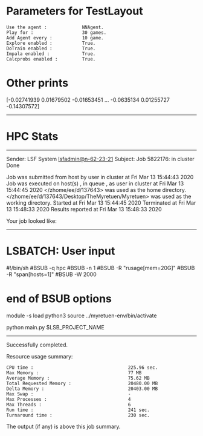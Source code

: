 # Parameters for TestLayout

    Use the agent :             NNAgent.
    Play for :                  30 games.
    Add Agent every :           10 game.
    Explore enabled :           True.
    DoTrain enabled :           True.
    Impala enabled :            True.
    Calcprobs enabled :         True.

# Other prints

[-0.02741939  0.01679502 -0.01653451 ... -0.0635134   0.01255727
 -0.14307572]

---------------------------------------------------------------------------------------------------------------------

# HPC Stats


------------------------------------------------------------
Sender: LSF System <lsfadmin@n-62-23-21>
Subject: Job 5822176: <NNAgent7TestLayout> in cluster <dcc> Done

Job <NNAgent7TestLayout> was submitted from host <n-62-30-7> by user <s183905> in cluster <dcc> at Fri Mar 13 15:44:43 2020
Job was executed on host(s) <n-62-23-21>, in queue <hpc>, as user <s183905> in cluster <dcc> at Fri Mar 13 15:44:45 2020
</zhome/ee/d/137643> was used as the home directory.
</zhome/ee/d/137643/Desktop/TheMyretuen/Myretuen> was used as the working directory.
Started at Fri Mar 13 15:44:45 2020
Terminated at Fri Mar 13 15:48:33 2020
Results reported at Fri Mar 13 15:48:33 2020

Your job looked like:

------------------------------------------------------------
# LSBATCH: User input
#!/bin/sh
#BSUB -q hpc
#BSUB -n 1
#BSUB -R "rusage[mem=20G]"
#BSUB -R "span[hosts=1]"
#BSUB -W 2000
# end of BSUB options

module -s load python3
source ../myretuen-env/bin/activate

python main.py $LSB_PROJECT_NAME


------------------------------------------------------------

Successfully completed.

Resource usage summary:

    CPU time :                                   225.96 sec.
    Max Memory :                                 77 MB
    Average Memory :                             75.62 MB
    Total Requested Memory :                     20480.00 MB
    Delta Memory :                               20403.00 MB
    Max Swap :                                   -
    Max Processes :                              4
    Max Threads :                                6
    Run time :                                   241 sec.
    Turnaround time :                            230 sec.

The output (if any) is above this job summary.

